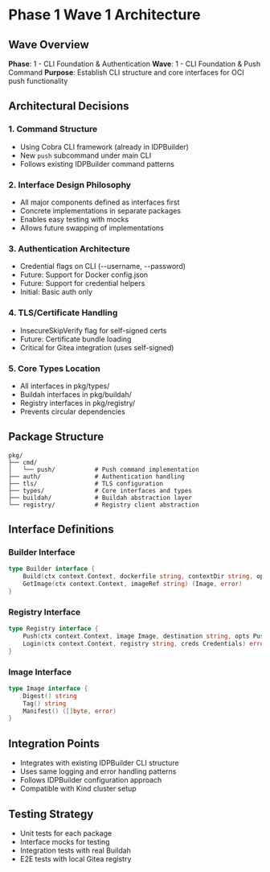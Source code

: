 # Phase 1 Wave 1 Architecture

## Wave Overview
**Phase**: 1 - CLI Foundation & Authentication
**Wave**: 1 - CLI Foundation & Push Command
**Purpose**: Establish CLI structure and core interfaces for OCI push functionality

## Architectural Decisions

### 1. Command Structure
- Using Cobra CLI framework (already in IDPBuilder)
- New `push` subcommand under main CLI
- Follows existing IDPBuilder command patterns

### 2. Interface Design Philosophy
- All major components defined as interfaces first
- Concrete implementations in separate packages
- Enables easy testing with mocks
- Allows future swapping of implementations

### 3. Authentication Architecture
- Credential flags on CLI (--username, --password)
- Future: Support for Docker config.json
- Future: Support for credential helpers
- Initial: Basic auth only

### 4. TLS/Certificate Handling
- InsecureSkipVerify flag for self-signed certs
- Future: Certificate bundle loading
- Critical for Gitea integration (uses self-signed)

### 5. Core Types Location
- All interfaces in pkg/types/
- Buildah interfaces in pkg/buildah/
- Registry interfaces in pkg/registry/
- Prevents circular dependencies

## Package Structure
```
pkg/
├── cmd/
│   └── push/           # Push command implementation
├── auth/               # Authentication handling
├── tls/                # TLS configuration
├── types/              # Core interfaces and types
├── buildah/            # Buildah abstraction layer
└── registry/           # Registry client abstraction
```

## Interface Definitions

### Builder Interface
```go
type Builder interface {
    Build(ctx context.Context, dockerfile string, contextDir string, opts BuildOptions) (Image, error)
    GetImage(ctx context.Context, imageRef string) (Image, error)
}
```

### Registry Interface
```go
type Registry interface {
    Push(ctx context.Context, image Image, destination string, opts PushOptions) error
    Login(ctx context.Context, registry string, creds Credentials) error
}
```

### Image Interface
```go
type Image interface {
    Digest() string
    Tag() string
    Manifest() ([]byte, error)
}
```

## Integration Points
- Integrates with existing IDPBuilder CLI structure
- Uses same logging and error handling patterns
- Follows IDPBuilder configuration approach
- Compatible with Kind cluster setup

## Testing Strategy
- Unit tests for each package
- Interface mocks for testing
- Integration tests with real Buildah
- E2E tests with local Gitea registry